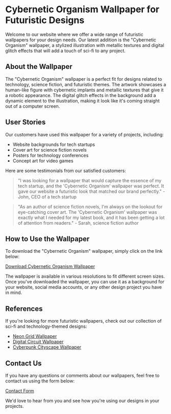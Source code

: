<!--
Write me content for website with wallpaper which alt text is:

"A stylized illustration of a cybernetic organism, with metallic textures and digital glitch effects."

The name/title of the page should not be 1:1 copy of the alt text but rather a real content of the website which is using this wallpaper.

- Use markdown format 
- Start with the heading
- The content should look like a real website 
- Include real sections like references, contact, user stories, etc. use things relevant to the page purpose.
- Feel free to use structure like headings, bullets, numbering, blockquotes, paragraphs, horizontal lines, etc.
- You can use formatting like bold or _italic_
- You can include UTF-8 emojis
- Links should be only #hash anchors (and you can refer to the document itself)
- Do not include images
-->

<!--font:Montserrat-->

# Cybernetic Organism Wallpaper for Futuristic Designs

Welcome to our website where we offer a wide range of futuristic wallpapers for your design needs. Our latest addition is the "Cybernetic Organism" wallpaper, a stylized illustration with metallic textures and digital glitch effects that will add a touch of sci-fi to any project.

## About the Wallpaper

The "Cybernetic Organism" wallpaper is a perfect fit for designs related to technology, science fiction, and futuristic themes. The artwork showcases a human-like figure with cybernetic implants and metallic textures that give it a robotic appearance. The digital glitch effects in the background add a dynamic element to the illustration, making it look like it's coming straight out of a computer screen.

## User Stories

Our customers have used this wallpaper for a variety of projects, including:

- Website backgrounds for tech startups
- Cover art for science fiction novels
- Posters for technology conferences
- Concept art for video games

Here are some testimonials from our satisfied customers:

> "I was looking for a wallpaper that would capture the essence of my tech startup, and the 'Cybernetic Organism' wallpaper was perfect. It gave our website a futuristic look that matched our brand perfectly." - John, CEO of a tech startup

> "As an author of science fiction novels, I'm always on the lookout for eye-catching cover art. The 'Cybernetic Organism' wallpaper was exactly what I needed for my latest book, and it has been getting a lot of attention from readers." - Sarah, science fiction author

## How to Use the Wallpaper

To download the "Cybernetic Organism" wallpaper, simply click on the link below:

[Download Cybernetic Organism Wallpaper](#)

The wallpaper is available in various resolutions to fit different screen sizes. Once you've downloaded the wallpaper, you can use it as a background for your website, social media accounts, or any other design project you have in mind.

## References

If you're looking for more futuristic wallpapers, check out our collection of sci-fi and technology-themed designs:

- [Neon Grid Wallpaper](#)
- [Digital Circuit Wallpaper](#)
- [Cyberpunk Cityscape Wallpaper](#)

## Contact Us

If you have any questions or comments about our wallpapers, feel free to contact us using the form below:

[Contact Form](#)

We'd love to hear from you and see how you're using our designs in your projects.
